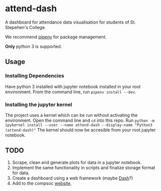 # attend-dash

A dashboard for attendance data visualisation for students of St. Stepehen's College.


We recommend [pipenv][ref1] for package management. 

**Only** python 3 is supported. 

## Usage

### Installing Dependencies

Have python 3 installed with jupyter notebook installed in your root environment.
From the command line, run `pipenv install --dev`.

### Installing the jupyter kernel 

The project uses a kernel which can be run without activating the environment. Open the command line and `cd` into this repo. Run `python -m ipykernel install --user --name attend-dash --display-name "Python3 (attend-dash)"`
The kernel should now be accesible from your root jupyter notebook. 


## TODO

1. Scrape, clean and generate plots for data in a jupyter notebook.
2. Implement the same functionality in scripts and finalize storage format for data.
3. Create a dashboard using a web framework (maybe [Dash][ref2]?)
4. Add to the compsoc [website][ref3].





[ref1]: http://pipenv.readthedocs.io/en/latest/
[ref2]: https://plot.ly/products/dash/
[ref3]: http://compsocssc.pythonanywhere.com/	